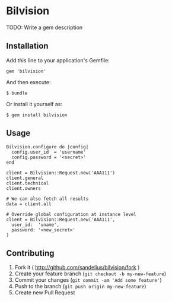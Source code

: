 # Bilvision

TODO: Write a gem description

## Installation

Add this line to your application's Gemfile:

    gem 'bilvision'

And then execute:

    $ bundle

Or install it yourself as:

    $ gem install bilvision

## Usage

    Bilvision.configure do |config|
      config.user_id  = 'username'
      config.password = '<secret>'
    end

    client = Bilvision::Request.new('AAA111')
    client.general
    client.technical
    client.owners

    # We can also fetch all results
    data = client.all

    # Override global configuration at instance level
    client = Bilvision::Request.new('AAA111',
      user_id:  'uname',
      password: '<new_secret>'
    )

## Contributing

1. Fork it ( http://github.com/sandelius/bilvision/fork )
2. Create your feature branch (`git checkout -b my-new-feature`)
3. Commit your changes (`git commit -am 'Add some feature'`)
4. Push to the branch (`git push origin my-new-feature`)
5. Create new Pull Request
